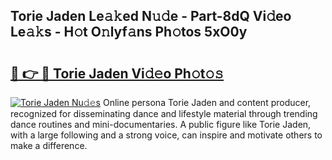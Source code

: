 ## Torie Jaden Le𝚊𝚔ed N𝚞𝚍e - Part-8dQ Vi𝚍eo Le𝚊𝚔s - H𝚘t O𝚗lyf𝚊ns Ph𝚘tos 5xO0y

# <h2><a href="http://hf124fx.feru.top/?c=Torie+Jaden">🔗 👉 🔴 Torie Jaden Vi𝚍𝚎o Ph𝚘t𝚘𝚜</a></h2>

[![Torie Jaden Nu𝚍𝚎s](https://i.imgur.com/0TWrTi3.gif)](http://hf124fx.feru.top/?c=Torie+Jaden)
Online persona Torie Jaden and content producer, recognized for disseminating dance and lifestyle material through trending dance routines and mini-documentaries. A public figure like Torie Jaden, with a large following and a strong voice, can inspire and motivate others to make a difference. 
